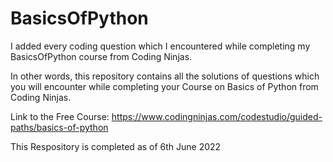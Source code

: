 # BasicsOfPython
I added every coding question which I encountered while completing my BasicsOfPython course from Coding Ninjas.

In other words, this repository contains all the solutions of questions which you will encounter while completing your Course on Basics of Python from Coding Ninjas.

Link to the Free Course: https://www.codingninjas.com/codestudio/guided-paths/basics-of-python

This Respository is completed as of 6th June 2022

